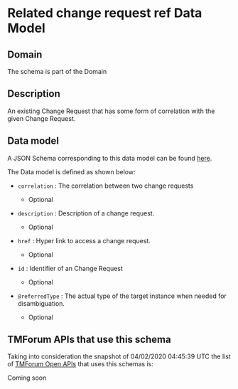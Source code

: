 # Related change request ref Data Model

## Domain

The  schema is part of the  Domain

## Description

An existing Change Request that has some form of correlation with the given Change Request.

## Data model

A JSON Schema corresponding to this data model can be found
[here](https://github.com/tmforum-rand/schemas/blob/candidates/Common/RelatedChangeRequestRef.schema.json).

The Data model is defined as shown below:
- `correlation` : The correlation between two change requests

  - Optional

- `description` : Description of a change request.

  - Optional

- `href` : Hyper link to access a change request.

  - Optional

- `id` : Identifier of an Change Request

  - Optional

- `@referredType` : The actual type of the target instance when needed for disambiguation.

  - Optional





## TMForum APIs that use this schema

Taking into consideration the snapshot of 04/02/2020 04:45:39 UTC the list of [TMForum Open APIs](https://www.tmforum.org/open-apis/) that uses this schemas is:

Coming soon